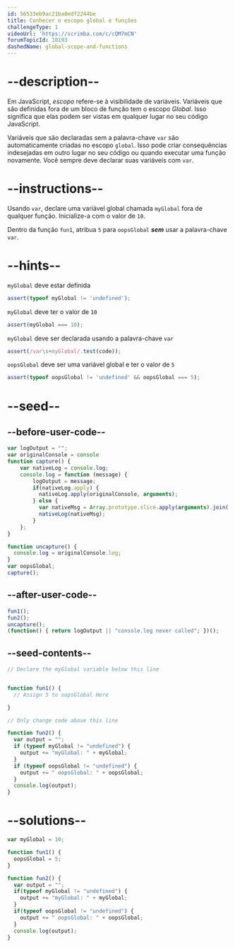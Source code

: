 ```yaml
---
id: 56533eb9ac21ba0edf2244be
title: Conhecer o escopo global e funções
challengeType: 1
videoUrl: 'https://scrimba.com/c/cQM7mCN'
forumTopicId: 18193
dashedName: global-scope-and-functions
---
```


# --description--

Em JavaScript, <dfn>escopo</dfn> refere-se à visibilidade de variáveis. Variáveis que são definidas fora de um bloco de função tem o escopo <dfn>Global</dfn>. Isso significa que elas podem ser vistas em qualquer lugar no seu código JavaScript.

Variáveis que são declaradas sem a palavra-chave `var` são automaticamente criadas no escopo `global`. Isso pode criar consequências indesejadas em outro lugar no seu código ou quando executar uma função novamente. Você sempre deve declarar suas variáveis com `var`.

# --instructions--

Usando `var`, declare uma variável global chamada `myGlobal` fora de qualquer função. Inicialize-a com o valor de `10`.

Dentro da função `fun1`, atribua `5` para `oopsGlobal` ***sem*** usar a palavra-chave `var`.

# --hints--

`myGlobal` deve estar definida

```js
assert(typeof myGlobal != 'undefined');
```

`myGlobal` deve ter o valor de `10`

```js
assert(myGlobal === 10);
```

`myGlobal` deve ser declarada usando a palavra-chave `var`

```js
assert(/var\s+myGlobal/.test(code));
```

`oopsGlobal` deve ser uma variável global e ter o valor de `5`

```js
assert(typeof oopsGlobal != 'undefined' && oopsGlobal === 5);
```

# --seed--

## --before-user-code--

```js
var logOutput = "";
var originalConsole = console
function capture() {
    var nativeLog = console.log;
    console.log = function (message) {
        logOutput = message;
        if(nativeLog.apply) {
          nativeLog.apply(originalConsole, arguments);
        } else {
          var nativeMsg = Array.prototype.slice.apply(arguments).join(' ');
          nativeLog(nativeMsg);
        }
    };
}

function uncapture() {
  console.log = originalConsole.log;
}
var oopsGlobal;
capture();
```

## --after-user-code--

```js
fun1();
fun2();
uncapture();
(function() { return logOutput || "console.log never called"; })();
```

## --seed-contents--

```js
// Declare the myGlobal variable below this line


function fun1() {
  // Assign 5 to oopsGlobal Here

}

// Only change code above this line

function fun2() {
  var output = "";
  if (typeof myGlobal != "undefined") {
    output += "myGlobal: " + myGlobal;
  }
  if (typeof oopsGlobal != "undefined") {
    output += " oopsGlobal: " + oopsGlobal;
  }
  console.log(output);
}
```

# --solutions--

```js
var myGlobal = 10;

function fun1() {
  oopsGlobal = 5;
}

function fun2() {
  var output = "";
  if(typeof myGlobal != "undefined") {
    output += "myGlobal: " + myGlobal;
  }
  if(typeof oopsGlobal != "undefined") {
    output += " oopsGlobal: " + oopsGlobal;
  }
  console.log(output);
}
```
